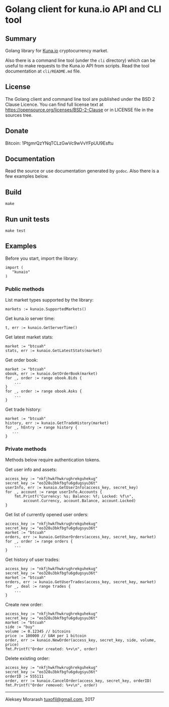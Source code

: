 # Golang client for kuna.io API and CLI tool

## Summary

Golang library for [Kuna.io](https://kuna.io/) cryptocurrency market.

Also there is a command line tool (under the ``cli`` directory) which
can be useful to make requests to the Kuna.io API from scripts. Read the
tool documentation at ``cli/README.md`` file.

## License

The Golang client and command line tool are published under the
BSD 2 Clause Licence. You can find full license text at
https://opensource.org/licenses/BSD-2-Clause or in LICENSE file
in the sources tree.

## Donate

Bitcoin: 1PtgmrQzYNqTCLzGwVc9wVvYFpUU9Esftu

## Documentation

Read the source or use documentation generated by ``godoc``. Also there is a few
examples below.

## Build

```
make
```

## Run unit tests

```
make test
```

## Examples

Before you start, import the library:

```golang
import (
   "kunaio"
)
```

### Public methods

List market types supported by the library:

```golang
markets := kunaio.SupportedMarkets()
```

Get kuna.io server time:

```golang
t, err := kunaio.GetServerTime()
```

Get latest market stats:

```golang
market := "btcuah"
stats, err := kunaio.GetLatestStats(market)
```

Get order book:

```golang
market := "btcuah"
obook, err := kunaio.GetOrderBook(market)
for _, order := range obook.Bids {
    ...
}
for _, order := range obook.Asks {
    ...
}
```

Get trade history:

```golang
market := "btcuah"
history, err := kunaio.GetTradeHistory(market)
for _, hEntry := range history {
   ...
}
```

### Private methods

Methods below require authentication tokens.

Get user info and assets:

```golang
access_key := "nkfjhwkfhwkrughrekguhekug"
secret_key := "eo328u3bkfbgfu6gdugsyu36t"
userInfo, err := kunaio.GetUserInfo(access_key, secret_key)
for _, account := range userInfo.Accounts {
    fmt.Printf("Currency: %s; Balance: %f; Locked: %f\n",
        account.Currency, account.Balance, account.Locked)
}
```

Get list of currently opened user orders:

```golang
access_key := "nkfjhwkfhwkrughrekguhekug"
secret_key := "eo328u3bkfbgfu6gdugsyu36t"
market := "btcuah"
orders, err := kunaio.GetUserOrders(access_key, secret_key, market)
for _, order := range orders {
    ...
}
```

Get history of user trades:

```golang
access_key := "nkfjhwkfhwkrughrekguhekug"
secret_key := "eo328u3bkfbgfu6gdugsyu36t"
market := "btcuah"
orders, err := kunaio.GetUserTrades(access_key, secret_key, market)
for _, deal := range trades {
    ...
}
```

Create new order:

```golang
access_key := "nkfjhwkfhwkrughrekguhekug"
secret_key := "eo328u3bkfbgfu6gdugsyu36t"
market := "btcuah"
side := "buy"
volume := 0.12345 // bitcoins
price := 100000 // UAH per 1 bitcoin
order, err := kunaio.NewOrder(access_key, secret_key, side, volume, price)
fmt.Printf("Order created: %+v\n", order)
```

Delete existing order:

```golang
access_key := "nkfjhwkfhwkrughrekguhekug"
secret_key := "eo328u3bkfbgfu6gdugsyu36t"
orderID := 555111
order, err := kunaio.CancelOrder(access_key, secret_key, orderID)
fmt.Printf("Order removed: %+v\n", order)
```

-----------------------------------------------------------------
Aleksey Morarash <tuxofil@gmail.com>, 2017
